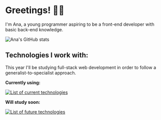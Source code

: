 # Greetings! 👋🏼

I'm Ana, a young programmer aspiring to be a front-end developer with basic back-end knowledge.

![Ana's GitHub stats](https://github-readme-stats.vercel.app/api?username=anaiswritingcode&show_icons=true&theme=great-gatsby)

## Technologies I work with:

This year I'll be studying full-stack web development in order to follow a generalist-to-specialist approach. 

**Currently using:**

[![List of current technologies](https://skillicons.dev/icons?i=bash,git,html,css,js)](https://skillicons.dev)

**Will study soon:**

[![List of future technologies](https://skillicons.dev/icons?i=java,php,postgresql,nodejs,angular)](https://skillicons.dev)

